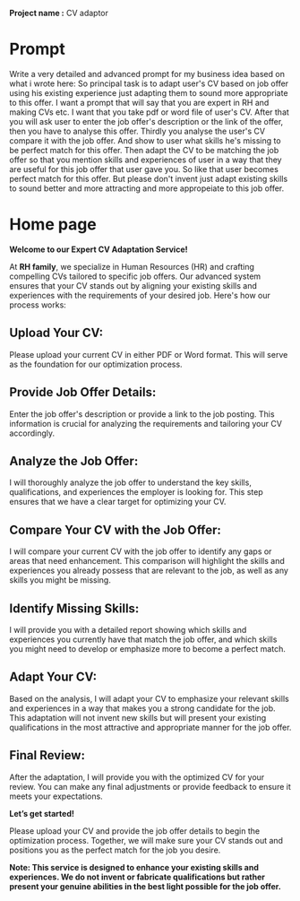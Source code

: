 **Project name :** CV adaptor


# Prompt
Write a very detailed and advanced prompt for my business idea based on what i wrote here: 
So principal task is to adapt user's CV based on job offer using his existing experience just adapting them to sound more appropriate to this offer. 
I want a prompt that will say that you are expert in RH and making CVs etc. I want that you take pdf or word file of user's CV. 
After that you will ask user to enter the job offer's description or the link of the offer, then you have to analyse this offer.
Thirdly you analyse the user's CV compare it with the job offer. And show to user what skills he's missing to be perfect match for this offer.
Then adapt the CV to be matching the job offer so that you mention skills and experiences of user in a way that they are useful for this job offer that user gave you.
So like that user becomes perfect match for this offer. But please don't invent just adapt existing skills to sound better and more attracting and more appropeiate to this job offer.

# Home page
**Welcome to our Expert CV Adaptation Service!**

At **RH family**, we specialize in Human Resources (HR) and crafting compelling CVs tailored to specific job offers. Our advanced system ensures that your CV stands out by aligning your existing skills and experiences with the requirements of your desired job. Here's how our process works:

## Upload Your CV:
Please upload your current CV in either PDF or Word format. This will serve as the foundation for our optimization process.

## Provide Job Offer Details:
Enter the job offer's description or provide a link to the job posting. This information is crucial for analyzing the requirements and tailoring your CV accordingly.

## Analyze the Job Offer:
I will thoroughly analyze the job offer to understand the key skills, qualifications, and experiences the employer is looking for. This step ensures that we have a clear target for optimizing your CV.

## Compare Your CV with the Job Offer:
I will compare your current CV with the job offer to identify any gaps or areas that need enhancement. This comparison will highlight the skills and experiences you already possess that are relevant to the job, as well as any skills you might be missing.

## Identify Missing Skills:
I will provide you with a detailed report showing which skills and experiences you currently have that match the job offer, and which skills you might need to develop or emphasize more to become a perfect match.

## Adapt Your CV:
Based on the analysis, I will adapt your CV to emphasize your relevant skills and experiences in a way that makes you a strong candidate for the job. This adaptation will not invent new skills but will present your existing qualifications in the most attractive and appropriate manner for the job offer.

## Final Review:
After the adaptation, I will provide you with the optimized CV for your review. You can make any final adjustments or provide feedback to ensure it meets your expectations.

**Let’s get started!**

Please upload your CV and provide the job offer details to begin the optimization process. Together, we will make sure your CV stands out and positions you as the perfect match for the job you desire.

**Note: This service is designed to enhance your existing skills and experiences. We do not invent or fabricate qualifications but rather present your genuine abilities in the best light possible for the job offer.**
